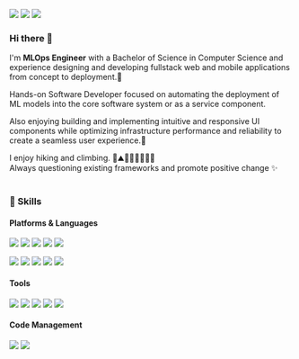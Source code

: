 

<p>
  <a href="jieunjeon.com/" target="_blank"><img src="https://img.shields.io/badge/Blog-DD0B78?style=flat-square&logo=GitHub%20Sponsors&logoColor=white"/></a>
  <a href="mailto:iscowkite@gmail.com" target="_blank"><img src="https://img.shields.io/badge/jieunjeon818@gmail.com-EA4335?style=flat-square&logo=Gmail&logoColor=white"/></a>
  <a href="https://www.linkedin.com/in/jieunjeon/" target="_blank"><img src="https://img.shields.io/badge/Jieun Jeon-0A66C2?style=flat-square&logo=Linkedin&logoColor=white"/></a>
</p>

### Hi there 👋   
<p>
I'm <b>MLOps Engineer</b> with a Bachelor of Science in Computer Science and experience designing and developing fullstack web and mobile applications from concept to deployment.🚀   
</p>
<p>
 Hands-on Software Developer focused on automating the deployment of ML models into the core software system or as a service component.
 
 Also enjoying building and implementing intuitive and responsive UI components while optimizing infrastructure performance and reliability to create a seamless user experience.💖<br/>
 
  I enjoy hiking and climbing. 🎥⛰🏃🏻‍♀️🧗🏻‍♂️<br/>
  Always questioning existing frameworks and promote positive change ✨ <br/><br/>
</p>

### 💪 Skills
#### Platforms & Languages
<p>
  <img src="https://img.shields.io/badge/Android-3DDC84?style=flat-square&logo=Android&logoColor=white"/>
  <img src="https://img.shields.io/badge/iOS-000000?style=flat-square&logo=iOS&logoColor=white"/>
  <img src="https://img.shields.io/badge/ReactNative-61DAFB?style=flat-square&logo=React&logoColor=black"/>
  <img src="https://img.shields.io/badge/React-0088CC?style=flat-square&logo=React&logoColor=white"/> 
    <img src="https://img.shields.io/badge/Node.js-339933?style=flat-square&logo=NodeJS-&logoColor=white"/> 
</p>
<p>
<img src="https://img.shields.io/badge/Python-3776AB?style=flat-square&logo=Python&logoColor=white"/>
  <img src="https://img.shields.io/badge/TypeScript-3178C6?style=flat-square&logo=TypeScript&logoColor=white"/>
  <img src="https://img.shields.io/badge/JavaScript-F7DF1E?style=flat-square&logo=JavaScript&logoColor=white"/>
   <img src="https://img.shields.io/badge/MySQL-4479A1?style=flat-square&logo=MySQL&logoColor=white"/>
    <img src="https://img.shields.io/badge/PostgreSQL-4169E1?style=flat-square&logo=PostgreSQL&logoColor=white"/>

</p>

#### Tools
<p>
  <img src="https://img.shields.io/badge/CircleCI-343434?style=flat-square&logo=CircleCI&logoColor=white"/>
    <img src="https://img.shields.io/badge/Docker-2496ED?style=flat-square&logo=Docker&logoColor=white"/>
      <img src="https://img.shields.io/badge/Google Cloud Platform-4285F4?style=flat-square&logo=Google Cloud&logoColor=white"/>
        <img src="https://img.shields.io/badge/Kubernetes-326CE5?style=flat-square&logo=Kubernetes&logoColor=white"/>
  <img src="https://img.shields.io/badge/Firebase-FFCA28?style=flat-square&logo=Firebase&logoColor=white"/>
  </p>

#### Code Management

  <p>
  <img src="https://img.shields.io/badge/Git-F05032?style=flat-square&logo=Git&logoColor=white"/>
    <img src="https://img.shields.io/badge/Jira Software-0052CC?style=flat-square&logo=Jira Software&logoColor=white"/>
  
</p>